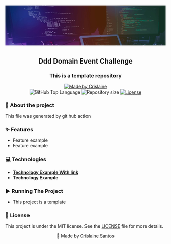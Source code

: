 
<div align="center">
  <h1> <img alt="code-image" width="1100px" src="https://github.com/crislainesc/actions/blob/main/.github/workflows/assets/banner.jpeg"> </h1>
  <h2> Ddd Domain Event Challenge </h2>
  <h3>
This is a template repository</h3>
  <p>
    <a href="https://github.com/crislainesc">
      <img alt="Made by Crislaine" src="https://img.shields.io/badge/solved%20by-Crislâine%20Santos-blueviolet?style=plastic">
    </a>
   <br/>
    <img alt="GitHub Top Language" src="https://img.shields.io/github/languages/top/crislainesc/ddd_domain_event_challenge?color=blue&style=plastic">
    <img alt="Repository size" src="https://img.shields.io/github/repo-size/crislainesc/ddd_domain_event_challenge?style=plastic"/>
    <a href="https://opensource.org/licenses/MIT">
      <img alt="License" src="https://img.shields.io/badge/license-MIT-brightgreen?style=plastic">
    </a>
  </p>
</div>

### 📖 About the project
This file was generated by git hub action
### ✨ Features
- Feature example
- Feature example
### 💻 Technologies
- **[Technology Example With link](https://nodejs.org/en)**
- **Technology Example**

### ▶️ Running The Project
- This project is a template
### 📝 License

This project is under the MIT license. See the [LICENSE](/LICENSE) file for more details.

<div align="center">
  <p>🚀 Made by <a href="https://github.com/crislainesc">Crislaine Santos</a> </p>
</div>
